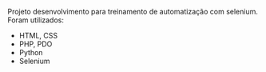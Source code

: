 Projeto desenvolvimento para treinamento de automatização com selenium.
Foram utilizados:
- HTML, CSS
- PHP, PDO
- Python
- Selenium